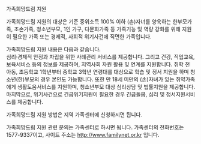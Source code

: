 가족희망드림 지원

가족희망드림 지원의 대상은 기준 중위소득 100% 이하 (손)자녀를 양육하는 한부모가족, 조손가족, 청소년부모, 1인 가구, 다문화가족 등 가족기능 및 역량 강화를 위해 지원이 필요한 가족 또는 경제적, 사회적 위기사건에 직면한 가족입니다.

가족희망드림 지원 내용은 다음과 같습니다.  
심리·경제적 안정과 자립을 위한 사례관리 서비스를 제공합니다. 그리고 건강, 직업교육, 보육서비스 등의 정보를 제공하며, 지역사회 자원 활용 및 연계를 지원합니다. 취학 전 아동, 초등학교 1학년부터 중학교 3학년 연령대를 대상으로 학습 및 정서 지원을 하며 청소년(한)부모의 경우 본인도 가능합니다. 또한 만 18세 미만의 (손)자녀가 있는 취약가족에게 생활도움서비스를 지원하며, 청소년부모 대상 심리상담 및 법률지원을 제공합니다. 마지막으로, 위기사건으로 긴급위기지원이 필요한 경우 긴급돌봄, 심리 및 정서지원서비스를 제공합니다.

가족희망드림 지원 방법은 지역 가족센터에 신청하시면 됩니다.

가족희망드림 지원 관련 문의는 가족센터로 하시면 됩니다.
가족센터의 전화번호는 1577-9337이고, 사이트 주소는 http://www.familynet.or.kr 입니다.